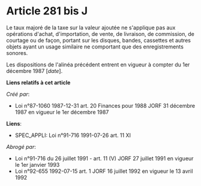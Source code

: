 # Article 281 bis J

Le taux majoré de la taxe sur la valeur ajoutée ne s'applique pas aux opérations d'achat, d'importation, de vente, de
livraison, de commission, de courtage ou de façon, portant sur les disques, bandes, cassettes et autres objets ayant un usage
similaire ne comportant que des enregistrements sonores.

Les dispositions de l'alinéa précédent entrent en vigueur à compter du 1er décembre 1987 [*date*].

**Liens relatifs à cet article**

_Créé par_:

  - Loi n°87-1060 1987-12-31 art. 20 Finances pour 1988 JORF 31 décembre 1987 en vigueur le 1er décembre 1987

**Liens**:

  - SPEC_APPLI: Loi n°91-716 1991-07-26 art. 11 XI

_Abrogé par_:

  - Loi n°91-716 du 26 juillet 1991 - art. 11 (V) JORF 27 juillet 1991 en vigueur le 1er janvier 1993
  - Loi n°92-655 1992-07-15 art. 1 JORF 16 juillet 1992 en vigueur le 13 avril 1992
